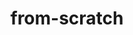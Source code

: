 ---
title: from-scratch
summary: Contains posts related to `from-scratch`
description: Contains posts related to from-scratch
---